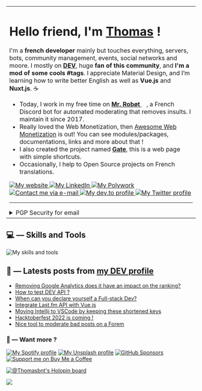 <!--

   Hello friend
   If you copy my README GitHub profile, keep this note for credits mentions.
    — Thomas Bnt (https://thomasbnt.dev)

-->

<table>
  <tr>
    <td>
     <h1>Hello friend, I'm <a href="https://thomasbnt.dev" target="_blank" rel="noopener noreferrer">Thomas</a> !</h1>

I'm a **french developer** mainly but touches everything, servers, bots, community management, events, social networks and moore. I mostly on **[DEV](https://dev.to/thomasbnt)**, huge **fan of this community**, 
and **I'm a mod of some cools #tags**. I appreciate Material Design, and I’m learning how to write better English as well as **Vue.js** and **Nuxt.js**. ☕
       <ul>
          <li>Today, I work in my free time on **[Mr. Robøt <img src="https://github.com/thomasbnt/thomasbnt/blob/me/assets/mrrobot.png" width="13px">](https://mrrobot.app/)**, a French Discord bot for automated moderating that removes insults. I maintain it since 2017.</li>
          <li>Really loved the Web Monetization, then [Awesome Web Monetization](https://github.com/thomasbnt/awesome-web-monetization) is out! You can see modules/packages, documentations, links and more about that !</li>
          <li>I also created the project named **[Gate](https://gate.thomasbnt.dev/)**, this is a web page with simple shortcuts.</li>
          <li>Occasionally, I help to Open Source projects on French translations.</li> 
       </ul>
       <div>
          <a href="https://thomasbnt.dev" target="_blank" rel="noopener">
            <img src="https://img.shields.io/badge/My%20website-%237A3C3C.svg?&style=for-the-badge" alt="My website" title="My website"/>
          </a>
           <a href="https://www.linkedin.com/in/thomasbnt/" target="_blank" rel="noopener noreferrer">
            <img src="https://img.shields.io/badge/LinkedIn-%230A66C2.svg?&style=for-the-badge&logo=linkedin&logoColor=white" alt="My LinkedIn" title="My LinkedIn"/>
          </a>
          <a href="https://www.polywork.com/thomasbnt" target="_blank" rel="noopener noreferrer">
            <img src="https://img.shields.io/badge/Polywork-%2340BE88.svg?&style=for-the-badge&logo=polyworkn&logoColor=white" alt="My Polywork" title="My Polywork"/>
          </a>
          <a href="mailto:contact+github+from+readme@thomasbnt.fr" target="_blank" rel="noopener noreferrer">
            <img src="https://img.shields.io/badge/Send%20me%20a%20email-%236D4AFF.svg?&style=for-the-badge&logo=protonmail&logoColor=white" alt="Contact me via e-mail" title="Contact me via e-mail"/>
          </a>
          <a href="https://dev.to/thomasbnt" target="_blank" rel="noopener noreferrer">
            <img src="https://img.shields.io/badge/dev.to-%2308090A.svg?&style=for-the-badge&logo=dev.to&logoColor=white&alt=devto" alt="My dev.to profile" title="My dev.to profile"/>
          </a>
          <a href="https://twitter.com/thomasbnt_" target="_blank" rel="noopener noreferrer">
            <img src="https://img.shields.io/badge/Follow%20me%20on-Twitter-1DA1F2?&logo=Twitter&style=for-the-badge" alt="My Twitter profile" alt="My Twitter profile"/>
          </a>
       </div>
       <hr>
       <details>
          <summary>PGP Security for email</summary>
          <ul>
             <li>
               <code>contact+github[/at]thomasbnt[dot]fr</code>
             </li>
             <li>
               <a href="https://thomasbnt.keybase.pub/keys/publickey_contact%40thomasbnt_fr.asc?dl=1" download>PGP Key : 0x3430B1D7</a>
             </li>
          </ul>
       </details>
    </td>
   </tr>
</table>

## 💻 — Skills and Tools

![My skills and tools](https://skillicons.dev/icons?i=js,html,css,sass,nodejs,nuxtjs,vuejs,vite,express,netlify,mysql,mongodb,prisma,bots,raspberrypi,linux,bash,git,idea,vscode,figma&theme=light&perline=11)

##   📝 — Latests posts from [my DEV profile](https://dev.to/thomasbnt)

<!-- BLOG-POST-LIST:START -->
- [Removing Google Analytics does it have an impact on the ranking?](https://dev.to/thomasbnt/removing-google-analytics-does-it-have-an-impact-on-the-ranking-4de)
- [How to test DEV API ?](https://dev.to/thomasbnt/how-to-test-dev-api--p13)
- [When can you declare yourself a Full-stack Dev?](https://dev.to/thomasbnt/when-can-you-declare-yourself-a-full-stack-dev-31j1)
- [Integrate Last.fm API with Vue.js](https://dev.to/thomasbnt/integrate-lastfm-api-with-vuejs-3pjl)
- [Moving Intellij to VSCode by keeping these shortened keys](https://dev.to/thomasbnt/moving-intellij-to-vscode-by-keeping-these-shortened-keys-52m6)
- [Hacktoberfest 2022 is coming !](https://dev.to/thomasbnt/hacktoberfest-2022-is-coming--101k)
- [Nice tool to moderate bad posts on a Forem](https://dev.to/thomasbnt/nice-tool-to-moderate-bad-posts-on-a-forem-4381)
<!-- BLOG-POST-LIST:END -->

### 🌱 — Want more ?        

 [![My Spotify profile](https://img.shields.io/badge/Cool%20musics%20here-%231DB954.svg?&style=for-the-badge&logo=spotify&logoColor=white)](https://open.spotify.com/user/w522c32cigrl3ga1ia2ggru7s) [![My Unsplash profile](https://img.shields.io/badge/My%20photos%20on%20Unsplash-%231D1D1D?style=for-the-badge&logo=unsplash&logoColor=white)](https://unsplash.com/@thomasbnt) [![GitHub Sponsors](https://img.shields.io/badge/Want%20to%20sponsor%20me%20on%20GitHub%20%3F-%23EA54AE.svg?&style=for-the-badge&logo=github-sponsors&logoColor=white)](https://github.com/sponsors/thomasbnt) [![Support me on Buy Me a Coffee](https://img.shields.io/badge/-Support%20me-%23FFDD00?style=for-the-badge&logo=buy-me-a-coffee&logoColor=black)](https://www.buymeacoffee.com/thomasbnt/?via=thomasbnt)

[![@Thomasbnt's Holopin board](https://holopin.io/api/user/board?user=thomasbnt)](https://holopin.io/@thomasbnt)

![](https://hit.yhype.me/github/profile?user_id=14293805)

